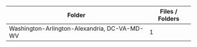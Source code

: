 | Folder                                       |   Files / Folders |
|----------------------------------------------|-------------------|
| Washington-Arlington-Alexandria, DC-VA-MD-WV |                 1 |